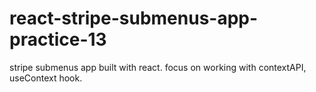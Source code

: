 # react-stripe-submenus-app-practice-13
stripe submenus app built with react. focus on working with contextAPI, useContext hook.
